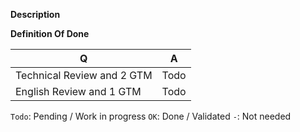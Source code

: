 <!--- (<3 Thanks for taking the time to contribute! You're awesome! <3) --->

<!--- (If you've never contributed to this repository before, please read https://github.com/akeneo/pim-docs/blob/3.0/CONTRIBUTING.md) --->

**Description**

<!--- (What does this Pull Request do? reference the related issue?) --->

**Definition Of Done**

| Q                                 | A
| --------------------------------- | ---
| Technical Review and 2 GTM        | Todo
| English Review and 1 GTM          | Todo


`Todo`: Pending / Work in progress
`OK`: Done / Validated
`-`: Not needed

